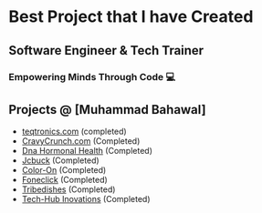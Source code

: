 # Best Project that I have Created
## Software Engineer & Tech Trainer
### Empowering Minds Through Code 💻
## Projects @ [Muhammad Bahawal]

- [teqtronics.com](https://teqtronics.com/) (completed)
- [CravyCrunch.com](https://cravycrunch.co.uk/) (Completed)
- [Dna Hormonal Health](https://dnahormonalhealth.com/) (Completed)
- [Jcbuck](https://jcbuck.co.uk/) (Completed)
- [Color-On](https://color-on.in/) (Completed)
- [Foneclick](https://foneclick.co.uk) (Completed)
- [Tribedishes](https://tribedishes.com) (Completed)
- [Tech-Hub Inovations](https://techhubsystems.com/) (Completed)





